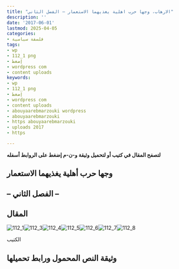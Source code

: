 ```yaml
---
title: "الارهاب، وجها حرب اهلية يغذيهما الاستعمار – الفصل الثاني"
description: ''
date: '2017-06-01'
lastmod: 2025-04-05
categories:
- فلسفة سياسية
tags:
- wp
- 112_1 png
- إضغط
- wordpress com
- content uploads
keywords:
- wp
- 112_1 png
- إضغط
- wordpress com
- content uploads
- abouyaarebmarzouki wordpress
- abouyaarebmarzouki
- https abouyaarebmarzouki
- uploads 2017
- https

---
```

**لتصفح المقال في كتيب أو لتحميل وثيقة و-ن-م إضغط على الروابط أسفله**

## **وجها حرب أهلية يغذيهما الاستعمار**

## **– الفصل الثاني –**

## المقال

![112_1](https://abouyaarebmarzouki.wordpress.com/wp-content/uploads/2017/06/112_1.png?w=648)![112_3](https://abouyaarebmarzouki.wordpress.com/wp-content/uploads/2017/06/112_3.png?w=648)![112_4](https://abouyaarebmarzouki.wordpress.com/wp-content/uploads/2017/06/112_4.png?w=648)![112_5](https://abouyaarebmarzouki.wordpress.com/wp-content/uploads/2017/06/112_5.png?w=648)![112_6](https://abouyaarebmarzouki.wordpress.com/wp-content/uploads/2017/06/112_6.png?w=648)![112_7](https://abouyaarebmarzouki.wordpress.com/wp-content/uploads/2017/06/112_7.png?w=648)![112_8](https://abouyaarebmarzouki.wordpress.com/wp-content/uploads/2017/06/112_8.png?w=648)

الكتيب

## وثيقة النص المحمول ورابط تحميلها

###
